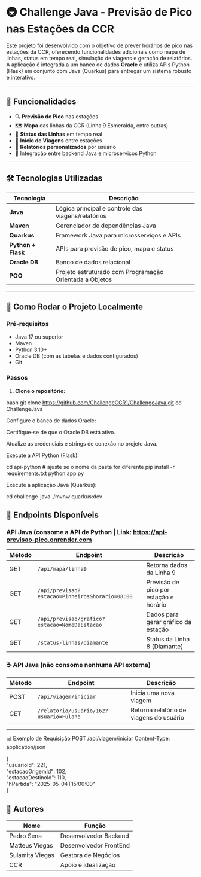 # 🚇 Challenge Java - Previsão de Pico nas Estações da CCR

Este projeto foi desenvolvido com o objetivo de prever horários de pico nas estações da CCR, oferecendo funcionalidades adicionais como mapa de linhas, status em tempo real, simulação de viagens e geração de relatórios. A aplicação é integrada a um banco de dados **Oracle** e utiliza APIs Python (Flask) em conjunto com Java (Quarkus) para entregar um sistema robusto e interativo.

---

## 📌 Funcionalidades

- 🔍 **Previsão de Pico** nas estações
- 🗺️ **Mapa** das linhas da CCR (Linha 9 Esmeralda, entre outras)
- 🚦 **Status das Linhas** em tempo real
- 🚉 **Início de Viagens** entre estações
- 📄 **Relatórios personalizados** por usuário
- 🔄 Integração entre backend Java e microserviços Python

---

## 🛠️ Tecnologias Utilizadas

| Tecnologia | Descrição |
|------------|-----------|
| **Java** | Lógica principal e controle das viagens/relatórios |
| **Maven** | Gerenciador de dependências Java |
| **Quarkus** | Framework Java para microsserviços e APIs |
| **Python + Flask** | APIs para previsão de pico, mapa e status |
| **Oracle DB** | Banco de dados relacional |
| **POO** | Projeto estruturado com Programação Orientada a Objetos |

---

## 🚀 Como Rodar o Projeto Localmente

### Pré-requisitos

- Java 17 ou superior
- Maven
- Python 3.10+
- Oracle DB (com as tabelas e dados configurados)
- Git

### Passos

1. **Clone o repositório:**

bash
git clone https://github.com/ChallengeCCR1/ChallengeJava.git
cd ChallengeJava

Configure o banco de dados Oracle:

Certifique-se de que o Oracle DB está ativo.

Atualize as credenciais e strings de conexão no projeto Java.

Execute a API Python (Flask):

cd api-python  # ajuste se o nome da pasta for diferente
pip install -r requirements.txt
python app.py

Execute a aplicação Java (Quarkus):

cd challenge-java
./mvnw quarkus:dev

## 🔗 Endpoints Disponíveis

### API Java (consome a API de Python | Link: https://api-previsao-pico.onrender.com

| Método | Endpoint                                                       | Descrição                                    |
|--------|----------------------------------------------------------------|----------------------------------------------|
| GET    | `/api/mapa/linha9`                                             | Retorna dados da Linha 9                     |
| GET    | `/api/previsao?estacao=Pinheiros&horario=08:00`               | Previsão de pico por estação e horário       |
| GET    | `/api/previsao/grafico?estacao=NomeDaEstacao`                 | Dados para gerar gráfico da estação          |
| GET    | `/status-linhas/diamante`                                     | Status da Linha 8 (Diamante)                 |

### ☕ API Java (não consome nenhuma API externa)

| Método | Endpoint                                                        | Descrição                                    |
|--------|------------------------------------------------------------------|----------------------------------------------|
| POST   | `/api/viagem/iniciar`                                           | Inicia uma nova viagem                       |
| GET    | `/relatorio/usuario/162?usuario=Fulano`                         | Retorna relatório de viagens do usuário      |

---

📊 Exemplo de Requisição
POST /api/viagem/iniciar
Content-Type: application/json

{<br>
  "usuarioId": 221, <br>
  "estacaoOrigemId": 102, <br>
  "estacaoDestinoId": 110, <br>
  "hPartida": "2025-05-04T15:00:00" <br>
}<br>

## 👥 Autores

| Nome             | Função                        |
|------------------|-------------------------------|
| Pedro Sena       | Desenvolvedor Backend         |
| Matteus Viegas   | Desenvolvedor FrontEnd        |
| Sulamita Viegas  | Gestora de Negócios           |
| CCR              | Apoio e idealização           |

